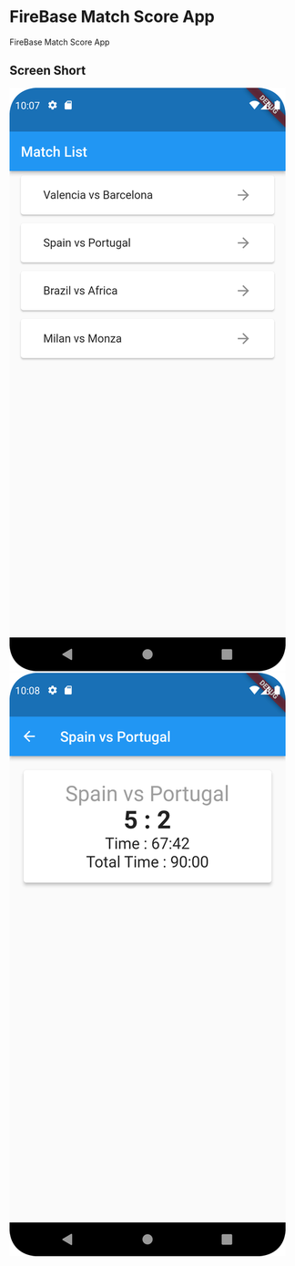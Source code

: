 # FireBase Match Score App

FireBase Match Score App

## Screen Short


![Screenshot 1.png](screen_short%2FScreenshot%201.png)
![Screenshot 2.png](screen_short%2FScreenshot%202.png)